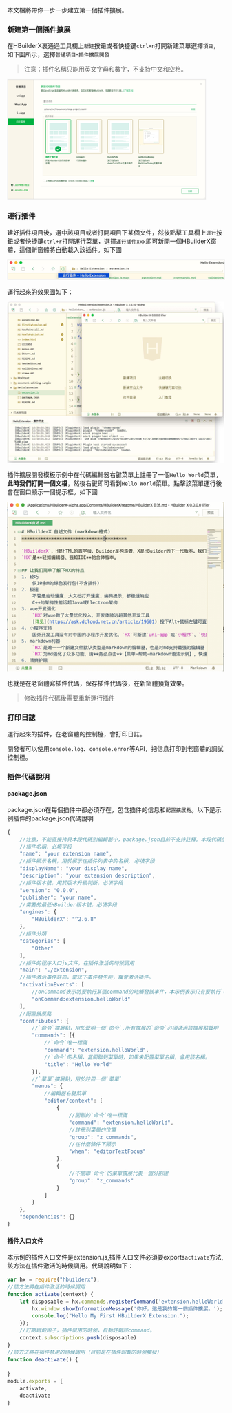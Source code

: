 本文檔將帶你一步一步建立第一個插件擴展。
### 新建第一個插件擴展
在HBuilderX裏通過工具欄上`新建`按鈕或者快捷鍵`ctrl+n`打開新建菜單選擇`項目`，如下圖所示，選擇`普通項目`-`插件擴展開發`

> 注意：插件名稱只能用英文字母和數字，不支持中文和空格。

<img src="/static/snapshots/Plug-in-development/create_extension.png" style="zoom:45%;border: 1px solid #eee;" />

### 運行插件
建好插件項目後，選中該項目或者打開項目下某個文件，然後點擊工具欄上`運行`按鈕或者快捷鍵`ctrl+r`打開運行菜單，選擇`運行插件xxx`即可新開一個HBuilderX窗體，這個新窗體將自動載入該插件。如下圖

<img src="/static/snapshots/Plug-in-development/start_run_extension.jpg" style="zoom:50%;border: 1px solid #eee;" />

運行起來的效果圖如下：

<img src="/static/snapshots/Plug-in-development/show_run_extension.jpg" style="zoom:50%" />


插件擴展開發模板示例中在代碼編輯器右鍵菜單上註冊了一個`Hello World`菜單，**此時我們打開一個文檔**，然後右鍵即可看到`Hello World`菜單。點擊該菜單運行後會在窗口顯示一個提示框。如下圖

<img src="/static/snapshots/Plug-in-development/run.gif" style="zoom:50%" />

也就是在老窗體寫插件代碼，保存插件代碼後，在新窗體預覽效果。
> 修改插件代碼後需要重新運行插件

### 打印日誌
運行起來的插件，在老窗體的控制檯，會打印日誌。

開發者可以使用`console.log`、`console.error`等API，把信息打印到老窗體的調試控制檯。

### 插件代碼說明
#### package.json
package.json在每個插件中都必須存在，包含插件的信息和`配置擴展點`。以下是示例插件的package.json代碼說明
```javascript
{
    //注意，不能直接拷貝本段代碼到編輯器中，package.json目前不支持註釋。本段代碼加的註釋只是用於解釋代碼。
    //插件名稱，必填字段
	"name": "your extension name",
	//插件顯示名稱，用於展示在插件列表中的名稱, 必填字段
	"displayName": "your display name",
	"description": "your extension description",
    //插件版本號，用於版本升級判斷，必填字段
	"version": "0.0.0",
	"publisher": "your name",
    //需要的最低HBuilder版本號，必填字段
	"engines": {
		"HBuilderX": "^2.6.8"
	},
    //插件分類
	"categories": [
		"Other"
	],
    //插件的程序入口js文件，在插件激活的時候調用
	"main": "./extension",
    //插件激活事件註冊，當以下事件發生時，纔會激活插件。
	"activationEvents": [
        //onCommand表示將要執行某個command的時觸發該事件，本示例表示只有要執行`extension.helloWorld`的`命令`時本插件纔會激活
		"onCommand:extension.helloWorld"
	],
    //配置擴展點
	"contributes": {
        //`命令`擴展點，用於聲明一個`命令`,所有擴展的`命令`必須通過該擴展點聲明
		"commands": [{
            //`命令`唯一標識
			"command": "extension.helloWorld",
            //`命令`的名稱，當關聯到菜單時，如果未配置菜單名稱，會用該名稱。
			"title": "Hello World"
		}],
        //`菜單`擴展點，用於註冊一個`菜單`
		"menus": {
            //編輯器右鍵菜單
			"editor/context": [
				{
                    //關聯的`命令`唯一標識
					"command": "extension.helloWorld",
                    //註冊到菜單的位置
					"group": "z_commands",
                    //在什麼條件下顯示
					"when": "editorTextFocus"
				},
				{
                    //不關聯`命令`的菜單擴展代表一個分割線
					"group": "z_commands"
				}
			]
		}
	},
	"dependencies": {}
}

```

#### 插件入口文件
本示例的插件入口文件是extension.js,插件入口文件必須要exports`activate`方法,該方法在插件激活的時候調用。代碼說明如下：
```javascript
var hx = require("hbuilderx");
//該方法將在插件激活的時候調用
function activate(context) {
	let disposable = hx.commands.registerCommand('extension.helloWorld', () => {
		hx.window.showInformationMessage('你好，這是我的第一個插件擴展。');
		console.log("Hello My First HBuilderX Extension.");
	});
	//訂閱銷燬鉤子，插件禁用的時候，自動註銷該command。
	context.subscriptions.push(disposable)
}
//該方法將在插件禁用的時候調用（目前是在插件卸載的時候觸發）
function deactivate() {

}
module.exports = {
	activate,
	deactivate
}

```